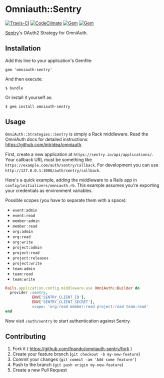 # Omniauth::Sentry

[![Travis-CI](https://travis-ci.org/fnando/omniauth-sentry.svg)](https://travis-ci.org/fnando/omniauth-sentry)
[![CodeClimate](https://codeclimate.com/github/fnando/omniauth-sentry.svg)](https://codeclimate.com/github/fnando/omniauth-sentry)
[![Gem](https://img.shields.io/gem/v/omniauth-sentry.svg)](https://rubygems.org/gems/omniauth-sentry)
[![Gem](https://img.shields.io/gem/dt/omniauth-sentry.svg)](https://rubygems.org/gems/omniauth-sentry)

[Sentry](http://sentry.io)'s OAuth2 Strategy for OmniAuth.

## Installation

Add this line to your application's Gemfile:

    gem 'omniauth-sentry'

And then execute:

    $ bundle

Or install it yourself as:

    $ gem install omniauth-sentry

## Usage

`OmniAuth::Strategies::Sentry` is simply a Rack middleware. Read the OmniAuth
docs for detailed instructions: <https://github.com/intridea/omniauth>.

First, create a new application at `https://sentry.io/api/applications/`. Your
callback URL must be something like `https://example.com/auth/sentry/callback`.
For development you can use `http://127.0.0.1:3000/auth/sentry/callback`.

Here's a quick example, adding the middleware to a Rails app in
`config/initializers/omniauth.rb`. This example assumes you're exporting your
credentials as environment variables.

Possible scopes (you have to separate them with a space):

- `event:admin`
- `event:read`
- `member:admin`
- `member:read`
- `org:admin`
- `org:read`
- `org:write`
- `project:admin`
- `project:read`
- `project:releases`
- `project:write`
- `team:admin`
- `team:read`
- `team:write`

```ruby
Rails.application.config.middleware.use OmniAuth::Builder do
  provider :sentry,
            ENV['SENTRY_CLIENT_ID'],
            ENV['SENTRY_CLIENT_SECRET'],
            scope: 'org:read member:read project:read team:read'
end
```

Now visit `/auth/sentry` to start authentication against Sentry.

## Contributing

1. Fork it ( https://github.com/fnando/omniauth-sentry/fork )
2. Create your feature branch (`git checkout -b my-new-feature`)
3. Commit your changes (`git commit -am 'Add some feature'`)
4. Push to the branch (`git push origin my-new-feature`)
5. Create a new Pull Request
